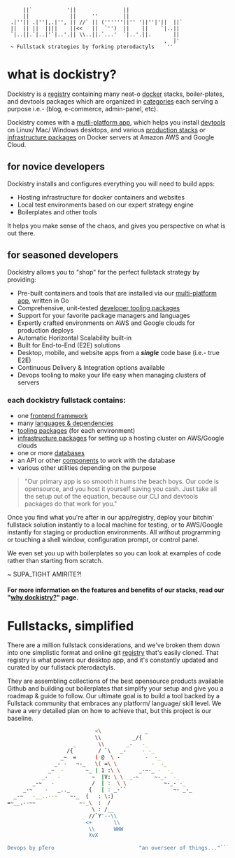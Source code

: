 	     ||`           '||               ||                  
	     ||             ||     ''        ||                  
	 .|''|| .|''|,.|'', || //` || (''''''||'' '||''|'||  ||` 
	 ||  || ||  ||||    ||<<   ||  `'')  ||    ||    `|..||  
	 `|..||.`|..|'`|..'.|| \\..||.`...'  `|..'.||.       ||  
	                                                  ,  |'  
	 ~ Fullstack strategies by forking pterodactyls    ''              


# what is dockistry?
Dockistry is a [registry](https://labs.stackfork.com:2003/explore/projects/starred) containing many neat-o [docker](https://docker.com) stacks, boiler-plates, and devtools packages which are organized in [categories](https://labs.stackfork.com:2003/explore/groups) each serving a purpose i.e.- (blog, e-commerce, admin-panel, etc).  

Dockistry comes with a [mutli-platform app](https://github.com/forktheweb/dockistry/blob/master/roadmap.md), which helps you install [devtools](https://github.com/dockistry/devtools-multi-clis) on Linux/ Mac/ Windows desktops, and various [production stacks](https://labs.stackfork.com:2003/groups/servers) or [infrastructure packages](https://github.com/forktheweb/dockistry/blob/master/docs-infrastructure-packages.md) on Docker servers at Amazon AWS and Google Cloud.

## for novice developers
Dockistry installs and configures everything you will need to build apps:

- Hosting infrastructure for docker containers and websites
- Local test environments based on our expert strategy engine
- Boilerplates and other tools 

It helps you make sense of the chaos, and gives you perspective on what is out there.

## for seasoned developers
Dockistry allows you to "shop" for the perfect fullstack strategy by providing:

- Pre-built containers and tools that are installed via our [multi-platform app](https://github.com/forktheweb/dockistry/blob/master/roadmap.md), written in Go
- Comprehensive, unit-tested [developer tooling packages](https://github.com/dockistry/devtools-multi-clis)
- Support for your favorite package managers and languages
- Expertly crafted environments on AWS and Google clouds for production deploys
- Automatic Horizontal Scalability built-in
- Built for End-to-End (E2E) solutions
- Desktop, mobile, and website apps from a ***single*** code base (i.e.- true E2E)
- Continuous Delivery & Integration options available
- Devops tooling to make your life easy when managing clusters of servers

### each dockistry fullstack contains:
   * one [frontend framework](https://github.com/forktheweb/dockistry/blob/master/docs-frameworks.md) 
   * many [languages & dependencies](#)
   * [tooling packages](https://github.com/dockistry/devtools-multi-clis) (for each environment)
   * [infrastructure packages](https://github.com/forktheweb/dockistry/blob/master/docs-infrastructure-packages.md) for setting up a hosting cluster on AWS/Google clouds
   * one or more [databases](https://github.com/forktheweb/dockistry/blob/master/docs-database.md)
   * an API or other [components](https://github.com/forktheweb/dockistry/blob/master/docs-componentry.md) to work with the database
   * various other utilities depending on the purpose
 
> "Our primary app is so smooth it hums the beach boys.  Our code is opensource, and you host it yourself saving you cash.  Just take all the setup out of the equation, because our CLI and devtools packages do that work for you."

Once you find what you're after in our app/registry, deploy your bitchin' fullstack solution instantly to a local machine for testing, or to AWS/Google instantly for staging or production environments.  All without programming or touching a shell window, configuration prompt, or control panel. 

We even set you up with boilerplates so you can look at examples of code rather than starting from scratch. 

~ SUPA_TIGHT AMIRITE?!
 
#### For more information on the features and benefits of our stacks, read our "[why dockistry?](https://github.com/forktheweb/dockistry/blob/master/docs-why.use.this.md)" page.

# Fullstacks, simplified
There are a million fullstack considerations, and we've broken them down into one simplistic format and online git [registry](https://labs.stackfork.com:2003/explore/groups) that's easily cloned.  That registry is what powers our desktop app, and it's constantly updated and curated by our fullstack pterodactyls.  

They are assembling collections of the best opensource products available Github and building out boilerplates that simplify your setup and give you a roadmap & guide to follow.  Our ultimate goal is to build a tool backed by a Fullstack community that embraces any platform/ language/ skill level.  We have a very detailed plan on how to achieve that, but this project is our baseline.



```bash
                            <\              _
                            \\          _/{
                     _       \\       _-   -_
                   /{        / `\   _-     - -_
                 _~  =      ( @  \ -        -  -_
               _- -   ~-_   \( =\ \           -  -_
             _~  -       ~_ | 1 :\ \      _-~-_ -  -_
           _-   -          ~  |V: \ \  _-~     ~-_-  -_
        _-~   -            /  | :  \ \            ~-_- -_
     _-~    -   _.._      {   | : _-``               ~- _-_
  _-~   -__..--~    ~-_  {   : \:}
=~__.--~~              ~-_\  :  /
                           \ : /__
                          //`Y'--\\
                         <+       \\
                          \\      WWW
                          XvX

Devops by pTero                           "an overseer of things..."```
